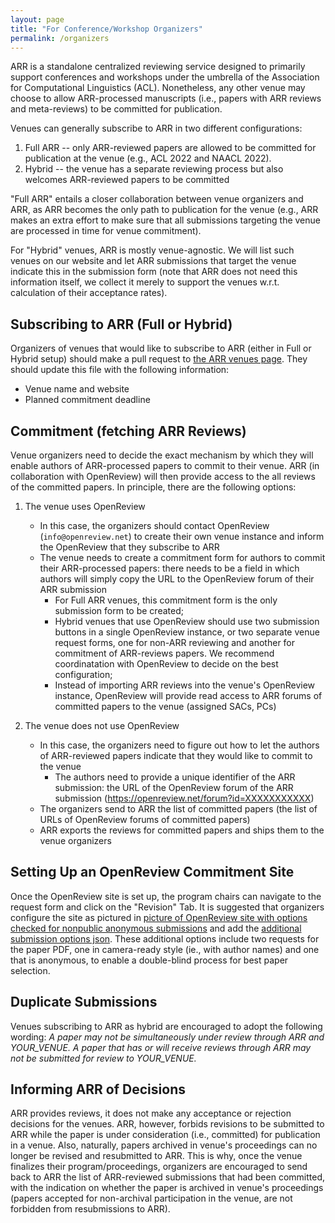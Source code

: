 ```yaml
---
layout: page
title: "For Conference/Workshop Organizers"
permalink: /organizers
---
```


ARR is a standalone centralized reviewing service designed to primarily support conferences and workshops under the umbrella of the Association for Computational Linguistics (ACL). Nonetheless, any other venue may choose to allow ARR-processed manuscripts (i.e., papers with ARR reviews and meta-reviews) to be committed for publication. 

Venues can generally subscribe to ARR in two different configurations: 

1. Full ARR -- only ARR-reviewed papers are allowed to be committed for publication at the venue (e.g., ACL 2022 and NAACL 2022).
2. Hybrid -- the venue has a separate reviewing process but also welcomes ARR-reviewed papers to be committed

"Full ARR" entails a closer collaboration between venue organizers and ARR, as ARR becomes the only path to publication for the venue (e.g., ARR makes an extra effort to make sure that all submissions targeting the venue are processed in time for venue commitment).
 
For "Hybrid" venues, ARR is mostly venue-agnostic. We will list such venues on our website and let ARR submissions that target the venue indicate this in the submission form (note that ARR does not need this information itself, we collect it merely to support the venues w.r.t. calculation of their acceptance rates).       

## Subscribing to ARR (Full or Hybrid)

Organizers of venues that would like to subscribe to ARR (either in Full or Hybrid setup) should make a pull request to [the ARR venues page](https://github.com/acl-org/aclrollingreview/blob/main/dates.md). They should update this file with the following information:

- Venue name and website
- Planned commitment deadline

## Commitment (fetching ARR Reviews)

Venue organizers need to decide the exact mechanism by which they will enable authors of ARR-processed papers to commit to their venue. ARR (in collaboration with OpenReview) will then provide access to the all reviews of the committed papers. In principle, there are the following options: 

1. The venue uses OpenReview
	- In this case, the organizers should contact OpenReview (`info@openreview.net`) to create their own venue instance and inform the OpenReview that they subscribe to ARR 
	- The venue needs to create a commitment form for authors to commit their ARR-processed papers: there needs to be a field in which authors will simply copy the URL to the OpenReview forum of their ARR submission 
		- For Full ARR venues, this commitment form is the only submission form to be created;
		- Hybrid venues that use OpenReview should use two submission buttons in a single OpenReview instance, or two separate venue request forms, one for non-ARR reviewing and another for commitment of ARR-reviews papers. We recommend coordinatation with OpenReview to decide on the best configuration;
		- Instead of importing ARR reviews into the venue's OpenReview instance, OpenReview will provide read access to ARR forums of committed papers to the venue (assigned SACs, PCs)
		
2. The venue does not use OpenReview
	- In this case, the organizers need to figure out how to let the authors of ARR-reviewed papers indicate that they would like to commit to the venue
		- The authors need to provide a unique identifier of the ARR submission: the URL of the OpenReview forum of the ARR submission (https://openreview.net/forum?id=XXXXXXXXXXX)
	- The organizers send to ARR the list of committed papers (the list of URLs of OpenReview forums of committed papers)
	- ARR exports the reviews for committed papers and ships them to the venue organizers
	
## Setting Up an OpenReview Commitment Site

Once the OpenReview site is set up, the program chairs can navigate to the request form and click on the "Revision" Tab. It is suggested that organizers configure the site as pictured in [picture of OpenReview site with options checked for nonpublic anonymous submissions](/images/VenuesOR.PNG) and add the [additional submission options json](commitments.json).
These additional options include two requests for the paper PDF, one in camera-ready style (ie., with author names) and one that is anonymous, to enable a double-blind process for best paper selection.

## Duplicate Submissions

Venues subscribing to ARR as hybrid are encouraged to adopt the following wording: *A paper may not be simultaneously under review through ARR and YOUR_VENUE. A paper that has or will receive reviews through ARR may not be submitted for review to YOUR_VENUE.*

## Informing ARR of Decisions

ARR provides reviews, it does not make any acceptance or rejection decisions for the venues. ARR, however, forbids revisions to be submitted to ARR while the paper is under consideration (i.e., committed) for publication in a venue. Also, naturally, papers archived in venue's proceedings can no longer be revised and resubmitted to ARR. This is why, once the venue finalizes their program/proceedings, organizers are encouraged to send back to ARR the list of ARR-reviewed submissions that had been committed, with the indication on whether the paper is archived in venue's proceedings (papers accepted for non-archival participation in the venue, are not forbidden from resubmissions to ARR).   
 









